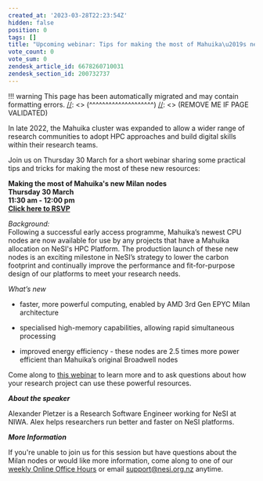 ```yaml
---
created_at: '2023-03-28T22:23:54Z'
hidden: false
position: 0
tags: []
title: "Upcoming webinar: Tips for making the most of Mahuika\u2019s new Milan nodes"
vote_count: 0
vote_sum: 0
zendesk_article_id: 6678260710031
zendesk_section_id: 200732737
---
```




[//]: <> (REMOVE ME IF PAGE VALIDATED)
[//]: <> (vvvvvvvvvvvvvvvvvvvv)
!!! warning
    This page has been automatically migrated and may contain formatting errors.
[//]: <> (^^^^^^^^^^^^^^^^^^^^)
[//]: <> (REMOVE ME IF PAGE VALIDATED)

In late 2022, the Mahuika cluster was expanded to allow a wider range of
research communities to adopt HPC approaches and build digital skills
within their research teams.

Join us on Thursday 30 March for a short webinar sharing some practical
tips and tricks for making the most of these new resources:

**Making the most of Mahuika's new Milan nodes  
Thursday 30 March**  
**11:30 am - 12:00 pm**  
**[Click here to
RSVP](https://www.eventbrite.co.nz/e/webinar-making-the-most-of-mahuikas-new-milan-nodes-registration-557428302057)**

*Background:*  
Following a successful early access programme, Mahuika’s newest CPU
nodes are now available for use by any projects that have a Mahuika
allocation on NeSI's HPC Platform. The production launch of these new
nodes is an exciting milestone in NeSI’s strategy to lower the carbon
footprint and continually improve the performance and fit-for-purpose
design of our platforms to meet your research needs.

*What’s new*

-   faster, more powerful computing, enabled by AMD 3rd Gen EPYC Milan
    architecture

-   specialised high-memory capabilities, allowing rapid simultaneous
    processing

-   improved energy efficiency - these nodes are 2.5 times more power
    efficient than Mahuika’s original Broadwell nodes

Come along to [this
webinar](https://www.eventbrite.co.nz/e/webinar-making-the-most-of-mahuikas-new-milan-nodes-registration-557428302057)
to learn more and to ask questions about how your research project can
use these powerful resources.

***About the speaker***

Alexander Pletzer is a Research Software Engineer working for NeSI at
NIWA. Alex helps researchers run better and faster on NeSI platforms.

***More Information***

If you're unable to join us for this session but have questions about
the Milan nodes or would like more information, come along to one of our
[weekly Online Office
Hours](../../Getting_Started/Getting_Help/Weekly_Online_Office_Hours) or
email <support@nesi.org.nz> anytime. 